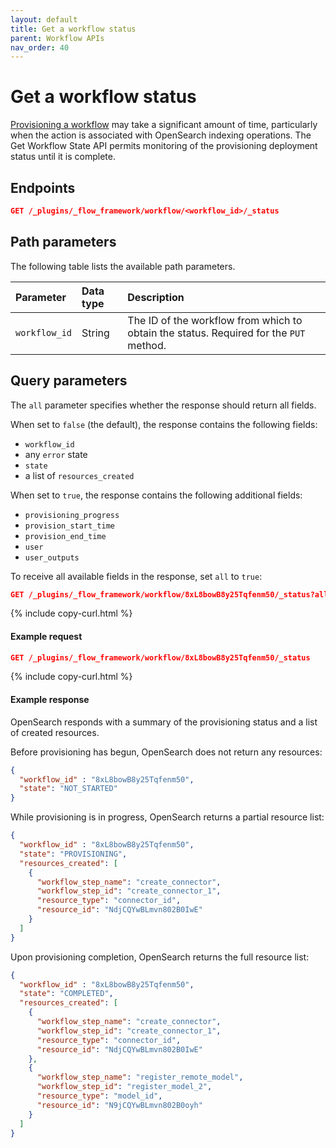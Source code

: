 ```yaml
---
layout: default
title: Get a workflow status
parent: Workflow APIs
nav_order: 40
---
```


# Get a workflow status

[Provisioning a workflow]({{site.url}}{{site.baseurl}}/automating-configurations/api/provision-workflow/) may take a significant amount of time, particularly when the action is associated with OpenSearch indexing operations. The Get Workflow State API permits monitoring of the provisioning deployment status until it is complete.

## Endpoints

```json
GET /_plugins/_flow_framework/workflow/<workflow_id>/_status
``` 

## Path parameters

The following table lists the available path parameters. 

| Parameter | Data type | Description |
| :--- | :--- | :--- |
| `workflow_id` | String | The ID of the workflow from which to obtain the status. Required for the `PUT` method. |

## Query parameters

The `all` parameter specifies whether the response should return all fields. 

When set to `false` (the default), the response contains the following fields:

- `workflow_id`
- any `error` state
- `state`
- a list of `resources_created`

When set to `true`, the response contains the following additional fields:

- `provisioning_progress`
- `provision_start_time`
- `provision_end_time`
- `user`
- `user_outputs`

To receive all available fields in the response, set `all` to `true`:

```json
GET /_plugins/_flow_framework/workflow/8xL8bowB8y25Tqfenm50/_status?all=true
``` 
{% include copy-curl.html %}

#### Example request

```json
GET /_plugins/_flow_framework/workflow/8xL8bowB8y25Tqfenm50/_status
```
{% include copy-curl.html %}


#### Example response

OpenSearch responds with a summary of the provisioning status and a list of created resources. 

Before provisioning has begun, OpenSearch does not return any resources:

```json
{
  "workflow_id" : "8xL8bowB8y25Tqfenm50",
  "state": "NOT_STARTED"
}
```

While provisioning is in progress, OpenSearch returns a partial resource list:

```json
{
  "workflow_id" : "8xL8bowB8y25Tqfenm50",
  "state": "PROVISIONING",
  "resources_created": [
    {
      "workflow_step_name": "create_connector",
      "workflow_step_id": "create_connector_1",
      "resource_type": "connector_id",
      "resource_id": "NdjCQYwBLmvn802B0IwE"
    }
  ]
}
```

Upon provisioning completion, OpenSearch returns the full resource list:

```json
{
  "workflow_id" : "8xL8bowB8y25Tqfenm50",
  "state": "COMPLETED",
  "resources_created": [
    {
      "workflow_step_name": "create_connector",
      "workflow_step_id": "create_connector_1",
      "resource_type": "connector_id",
      "resource_id": "NdjCQYwBLmvn802B0IwE"
    },
    {
      "workflow_step_name": "register_remote_model",
      "workflow_step_id": "register_model_2",
      "resource_type": "model_id",
      "resource_id": "N9jCQYwBLmvn802B0oyh"
    }
  ]
}
```